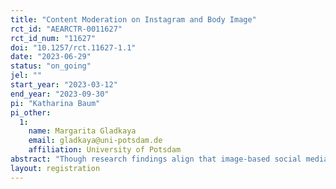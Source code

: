 ```yaml
---
title: "Content Moderation on Instagram and Body Image"
rct_id: "AEARCTR-0011627"
rct_id_num: "11627"
doi: "10.1257/rct.11627-1.1"
date: "2023-06-29"
status: "on_going"
jel: ""
start_year: "2023-03-12"
end_year: "2023-09-30"
pi: "Katharina Baum"
pi_other:
  1:
    name: Margarita Gladkaya
    email: gladkaya@uni-potsdam.de
    affiliation: University of Potsdam
abstract: "Though research findings align that image-based social media are detrimental to users' body image, the efforts to mitigate these effects have had limited success. Specifically, prior research focused on labeling harmful content or advocating for social media discontinuance. Informed about the limits of such solutions, we propose that user training in moderating social media content with inbuilt features, such as unfollowing and muting helps elevate users' body image. In our online experiment, experimental group participants receive training on leveraging Instagram's features for moderating the content that makes the participants feel bad about themselves. Meanwhile, the task for the control group does not involve content moderation activity. The treatment is expected to reduce Instagram users' body image concerns, captured as, for example, own weight and shape perceptions, body image dissatisfaction, and physical appearance comparison.  "
layout: registration
---
```


